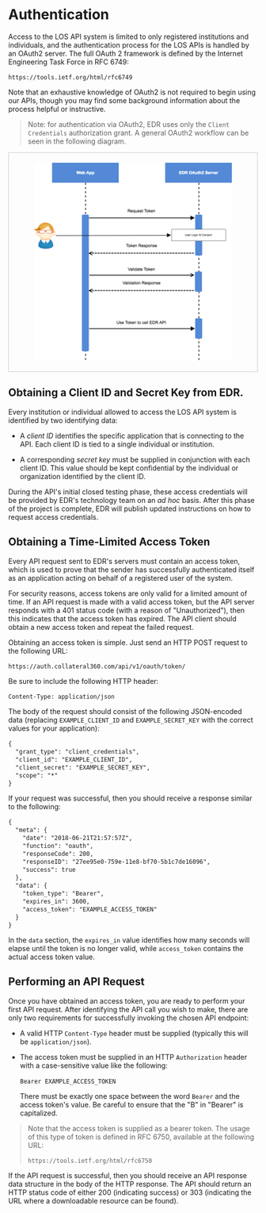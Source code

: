 # Authentication

Access to the LOS API system is limited to only registered
institutions and individuals, and the authentication process
for the LOS APIs is handled by an OAuth2 server. The full OAuth
2 framework is defined by the Internet Engineering Task Force
in RFC 6749:

    https://tools.ietf.org/html/rfc6749
    
Note that an exhaustive knowledge of OAuth2 is not required to
begin using our APIs, though you may find some background
information about the process helpful or instructive.

> Note: for authentication via OAuth2, EDR uses only the
> `Client Credentials` authorization grant. A general OAuth2
> workflow can be seen in the following diagram.

<div style="text-align: center; border: 1px solid #ccc; padding: 20px">
    <img src="./auth-seq.png" width="400">
</div>

## Obtaining a Client ID and Secret Key from EDR.

Every institution or individual allowed to access the LOS API
system is identified by two identifying data:

* A _client ID_ identifies the specific application that
  is connecting to the API. Each client ID is tied to a
  single individual or institution.
  
* A corresponding _secret key_ must be supplied in conjunction
  with each client ID. This value should be kept confidential
  by the individual or organization identified by the client ID.

During the API's initial closed testing phase, these access
credentials will be provided by EDR's technology team on an
_ad hoc_ basis. After this phase of the project is complete,
EDR will publish updated instructions on how to request
access credentials.

## Obtaining a Time-Limited Access Token

Every API request sent to EDR's servers must contain an access
token, which is used to prove that the sender has successfully
authenticated itself as an application acting on behalf of a
registered user of the system.

For security reasons, access tokens are only valid for a
limited amount of time. If an API request is made with a valid
access token, but the API server responds with a  401 status
code (with a reason of "Unauthorized"), then this indicates
that the access token has expired. The API client should
obtain a new access token and repeat the failed request.

Obtaining an access token is simple. Just send an HTTP POST
request to the following URL:

    https://auth.collateral360.com/api/v1/oauth/token/
    
Be sure to include the following HTTP header:

    Content-Type: application/json
    
The body of the request should consist of the following
JSON-encoded data (replacing `EXAMPLE_CLIENT_ID` and
`EXAMPLE_SECRET_KEY` with the correct values for your
application):

```
{
  "grant_type": "client_credentials",
  "client_id": "EXAMPLE_CLIENT_ID",
  "client_secret": "EXAMPLE_SECRET_KEY",
  "scope": "*"
}
```

If your request was successful, then you should receive a
response similar to the following:

```
{
  "meta": {
    "date": "2018-06-21T21:57:57Z",
    "function": "oauth",
    "responseCode": 200,
    "responseID": "27ee95e0-759e-11e8-bf70-5b1c7de16096",
    "success": true
  },
  "data": {
    "token_type": "Bearer",
    "expires_in": 3600,
    "access_token": "EXAMPLE_ACCESS_TOKEN"
  }
}
```

In the `data` section, the `expires_in` value identifies how
many seconds will elapse until the token is no longer valid,
while `access_token` contains the actual access token value.

## Performing an API Request

Once you have obtained an access token, you are ready to perform
your first API request. After identifying the API call you wish
to make, there are only two requirements for successfully
invoking the chosen API endpoint:

* A valid HTTP `Content-Type` header must be supplied (typically
  this will be `application/json`).
  
* The access token must be supplied in an HTTP `Authorization`
  header with a case-sensitive value like the following:
  
  `Bearer EXAMPLE_ACCESS_TOKEN`
  
  There must be exactly one space between the word `Bearer` and
  the access token's value. Be careful to ensure that the "B" in
  "Bearer" is capitalized.
  
> Note that the access token is supplied as a bearer token.
> The usage of this type of token is defined in RFC 6750,
> available at the following URL:
>
>     https://tools.ietf.org/html/rfc6750
>

If the API request is successful, then you should receive an API
response data structure in the body of the HTTP response. The
API should return an HTTP status code of either 200 (indicating
success) or 303 (indicating the URL where a downloadable resource
can be found).
